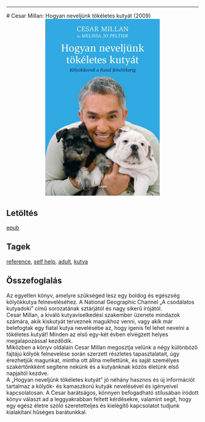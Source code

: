 <hr/>
# <a name="id_1725">Cesar Millan: Hogyan neveljünk tökéletes kutyát (2009)</a>
<center><img src="https://github.com/BercziSandor/calibre_lib/raw/main/main/Cesar%20Millan/Hogyan%20neveljunk%20tokeletes%20kutyat%20%281725%29/cover.jpg" alt="cover" width="300"/></center>

## Letöltés
[epub](https://github.com/BercziSandor/calibre_lib/raw/main/main/Cesar%20Millan/Hogyan%20neveljunk%20tokeletes%20kutyat%20%281725%29/Hogyan%20neveljunk%20tokeletes%20kuty%20-%20Cesar%20Millan.epub)

## Tagek
[reference](https://github.com/berczisandor/calibre_lib/blob/main/main/_tags/reference.md), [self help](https://github.com/berczisandor/calibre_lib/blob/main/main/_tags/self%20help.md), [adult](https://github.com/berczisandor/calibre_lib/blob/main/main/_tags/adult.md), [kutya](https://github.com/berczisandor/calibre_lib/blob/main/main/_tags/kutya.md)

## Összefoglalás
<div>
<p>Az egyetlen könyv, amelyre szükséged lesz egy boldog és egészség kölyökkutya felneveléséhez. A National Geographic Channel „A csodálatos kutyadoki” című sorozatának sztárjától és nagy sikerű írójától. <br>Cesar Millan, a kiváló kutyaviselkedési szakember üzenete mindazok számára, akik kiskutyát terveznek magukhoz venni, vagy akik már belefogtak egy fiatal kutya nevelésébe az, hogy igenis fel lehet nevelni a tökéletes kutyát! Minden az első egy-két évben elvégzett helyes megalapozással kezdődik. <br>Miközben a könyv oldalain Cesar Millan megosztja velünk a négy különböző fajtájú kölyök felnevelése során szerzett részletes tapasztalatait, úgy érezhetjük magunkat, mintha ott állna mellettünk, és saját személyes szakértőnkként segítene nekünk és a kutyánknak közös életünk első napjaitól kezdve. <br>A „Hogyan neveljünk tökéletes kutyát” jó néhány hasznos és új információt tartalmaz a kölyök- és kamaszkorú kutyák nevelésével és igényeivel kapcsolatosan. A Cesar barátságos, könnyen befogadható stílusában íródott könyv választ ad a leggyakrabban feltett kérdésekre, valamint segít, hogy egy egész életre szóló szeretetteljes és kielégítő kapcsolatot tudjunk kialakítani hűséges barátunkkal.</p></div>


